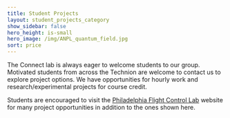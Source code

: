 ```yaml
---
title: Student Projects
layout: student_projects_category
show_sidebar: false
hero_height: is-small
hero_image: /img/ANPL_quantum_field.jpg 
sort: price
---
```


The Connect lab is always eager to welcome students to our group.  Motivated students from across the Technion are welcome to contact us to explore project options.  We have opportunities for hourly work and research/experimental projects for course credit.

Students are encouraged to visit the [Philadelphia Flight Control Lab](https://pfcl.technion.ac.il/projects/) website for many project opportunities in addition to the ones shown here.